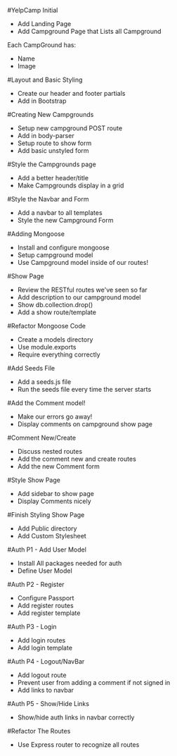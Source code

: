 #YelpCamp Initial

* Add Landing Page
* Add Campground Page that Lists all Campground 

Each CampGround has:
* Name
* Image



#Layout and Basic Styling
* Create our header and footer partials
* Add in Bootstrap



#Creating New Campgrounds
* Setup new campground POST route
* Add in body-parser
* Setup route to show form
* Add basic unstyled form



#Style the Campgrounds page
* Add a better header/title
* Make Campgrounds display in a grid



#Style the Navbar and Form
* Add a navbar to all templates
* Style the new Campground Form



#Adding Mongoose
* Install and configure mongoose
* Setup campground model
* Use Campground model inside of our routes!



#Show Page
* Review the RESTful routes we've seen so far
* Add description to our campground model
* Show db.collection.drop()
* Add a show route/template



#Refactor Mongoose Code
* Create a models directory
* Use module.exports
* Require everything correctly



#Add Seeds File
* Add a seeds.js file
* Run the seeds file every time the server starts



#Add the Comment model!
* Make our errors go away!
* Display comments on campground show page



#Comment New/Create
* Discuss nested routes
* Add the comment new and create routes
* Add the new Comment form



#Style Show Page
* Add sidebar to show page
* Display Comments nicely



#Finish Styling Show Page
* Add Public directory
* Add Custom Stylesheet



#Auth P1 - Add User Model
* Install All packages needed for auth
* Define User Model

#Auth P2 - Register
* Configure Passport
* Add register routes
* Add register template



#Auth P3 - Login
* Add login routes
* Add login template



#Auth P4 - Logout/NavBar
* Add logout route
* Prevent user from adding a comment if not signed in
* Add links to navbar



#Auth P5 - Show/Hide Links
* Show/hide auth links in navbar correctly



#Refactor The Routes
* Use Express router to recognize all routes